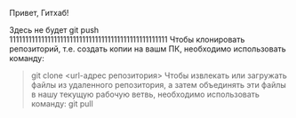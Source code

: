 Привет, Гитхаб!

Здесь не будет git push  
11111111111111111111111111111111111111111111111111
Чтобы клонировать репозиторий, т.е. создать копии на вашм ПК, необходимо использовать команду:
> git clone <url-адрес репозитория>
Чтобы извлекать или загружать файлы из удаленного репозитория, а затем объединять эти файлы в нашу текущую рабочую ветвь, необходимо использовать команду:
> git pull